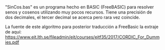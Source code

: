 "SinCos.bas" es un programa hecho en BASIC (FreeBASIC) para resolver senos y cosenos utilizando muy pocos recursos. Tiene una precisión de dos decimales, el tercer decimal se acerca pero rara vez coincide.

La fuente de este algoritmo para posterior traducción a FreeBasic la extraje de aquí: https://www.eit.lth.se/fileadmin/eit/courses/eitf35/2017/CORDIC_For_Dummies.pdf

